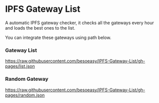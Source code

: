 # IPFS Gateway List

A automatic IPFS gateway checker, it checks all the gateways every hour and loads the best ones to the list.

You can integrate these gateways using path below. 


### Gateway List
https://raw.githubusercontent.com/besoeasy/IPFS-Gateway-List/gh-pages/list.json


### Random Gateway
https://raw.githubusercontent.com/besoeasy/IPFS-Gateway-List/gh-pages/random.json
